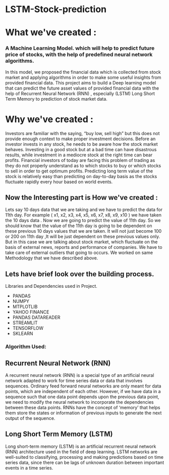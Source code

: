 # LSTM-Stock-prediction

# What we've created :
### A Machine Learning Model. which will help to predict future price of stocks, with the help of predefined neural network algorithms.
In this model, we proposed the financial data which is collected from stock market and applying algorithms in order to make some useful insights from provided financial data. This project aims to build a Deep learning model that can predict the future asset values of provided financial data with the help of Recurrent Neural Network (RNN) , especially (LSTM) Long Short Term Memory to prediction of stock market data.

# Why we've created :
Investors are familiar with the saying, “buy low, sell high” but this does not provide enough context to make proper investment decisions. Before an investor invests in any stock, he needs to be aware how the stock market behaves. Investing in a good stock but at a bad time can have disastrous results, while investment in a mediocre stock at the right time can bear profits. Financial investors of today are facing this problem of trading as they do not properly understand as to which stocks to buy or which stocks to sell in order to get optimum profits. Predicting long term value of the stock is relatively easy than predicting on day-to-day basis as the stocks fluctuate rapidly every hour based on world events.

## Now the Interesting part is How we've created :
Lets say 10 days data that we are taking and we have to predict the data for 11th day. For example ( x1, x2, x3, x4, x5, x6, x7, x8, x9, x10 ) we have taken the 10 days data . Now we are going to predict the value of 11th day. So we should know that the value of the 11th day is going to be dependent on these previous 10 days values that we are taken. It will not just become 100 or 200 on 11th day ,It will be just dependent on these previous values only. But in this case we are talking about stock market, which fluctuate on the basis of external news, reports and performance of companies. We have to take care of external outliers that going to occurs. We worked on same Methodology that we have described above.

## Lets have brief look over the building process.
Libraries and Dependencies used in Project.
- PANDAS
- NUMPY
- MTPLOTLIB
- YAHOO FINANCE 
- PANDAS DATAREADER
- STREAMLIT
- TENSORFLOW
- SKLEARN

### Algorithm Used:
## Recurrent Neural Network (RNN)
A recurrent neural network (RNN) is a special type of an artificial neural network adapted to work for time series data or data that involves sequences. Ordinary feed forward neural networks are only meant for data points, which are independent of each other. However, if we have data in a sequence such that one data point depends upon the previous data point, we need to modify the neural network to incorporate the dependencies between these data points. RNNs have the concept of ‘memory’ that helps them store the states or information of previous inputs to generate the next output of the sequence.

## Long Short Term Memory (LSTM)
Long short-term memory (LSTM) is an artificial recurrent neural network (RNN) architecture used in the field of deep learning. LSTM networks are well-suited to classifying, processing and making predictions based on time series data, since there can be lags of unknown duration between important events in a time series.
